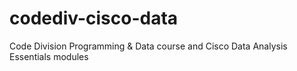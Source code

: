 # codediv-cisco-data
Code Division Programming &amp; Data course and Cisco Data Analysis Essentials modules
